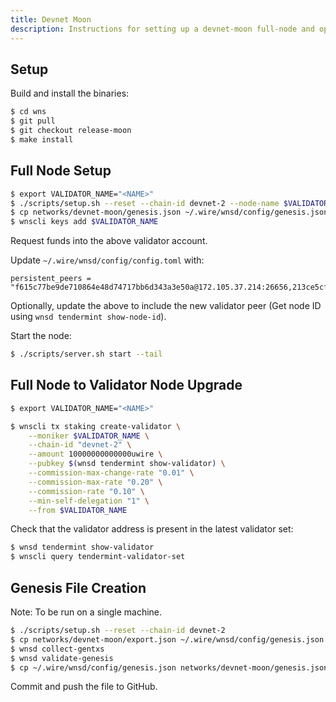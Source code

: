 ```yaml
---
title: Devnet Moon
description: Instructions for setting up a devnet-moon full-node and optionally upgrading it to a validator node.
---
```


## Setup

Build and install the binaries:

```bash
$ cd wns
$ git pull
$ git checkout release-moon
$ make install
```

## Full Node Setup

```bash
$ export VALIDATOR_NAME="<NAME>"
$ ./scripts/setup.sh --reset --chain-id devnet-2 --node-name $VALIDATOR_NAME
$ cp networks/devnet-moon/genesis.json ~/.wire/wnsd/config/genesis.json
$ wnscli keys add $VALIDATOR_NAME
```

Request funds into the above validator account.

Update `~/.wire/wnsd/config/config.toml` with:

```text
persistent_peers = "f615c77be9de710864e48d74717bb6d343a3e50a@172.105.37.214:26656,213ce5cfaed99146c738cfca971a4f3a1dfe6d22@139.178.68.131:26656,20161eff6d0b1a1f0f26d86b95b7d948739e1f00@139.178.68.130:26656"
```

Optionally, update the above to include the new validator peer (Get node ID using `wnsd tendermint show-node-id`).

Start the node:

```bash
$ ./scripts/server.sh start --tail
```

## Full Node to Validator Node Upgrade

```bash
$ export VALIDATOR_NAME="<NAME>"

$ wnscli tx staking create-validator \
    --moniker $VALIDATOR_NAME \
    --chain-id "devnet-2" \
    --amount 10000000000000uwire \
    --pubkey $(wnsd tendermint show-validator) \
    --commission-max-change-rate "0.01" \
    --commission-max-rate "0.20" \
    --commission-rate "0.10" \
    --min-self-delegation "1" \
    --from $VALIDATOR_NAME
```

Check that the validator address is present in the latest validator set:

```bash
$ wnsd tendermint show-validator
$ wnscli query tendermint-validator-set
```

## Genesis File Creation

Note: To be run on a single machine.

```bash
$ ./scripts/setup.sh --reset --chain-id devnet-2
$ cp networks/devnet-moon/export.json ~/.wire/wnsd/config/genesis.json
$ wnsd collect-gentxs
$ wnsd validate-genesis
$ cp ~/.wire/wnsd/config/genesis.json networks/devnet-moon/genesis.json
```

Commit and push the file to GitHub.
